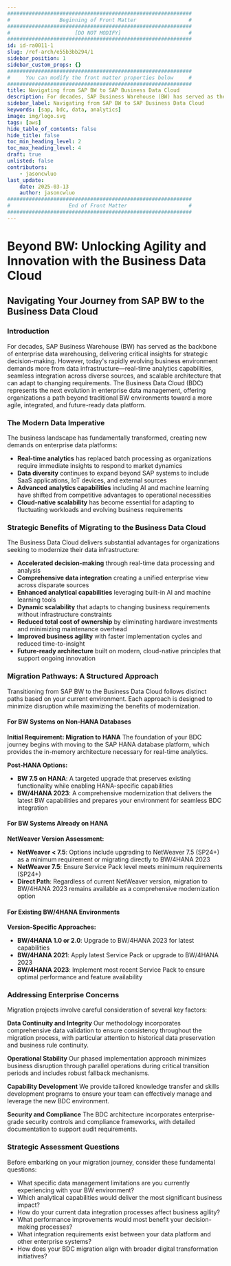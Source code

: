 ```yaml
---
############################################################
#                Beginning of Front Matter                 #
############################################################
#                     [DO NOT MODIFY]                      #
############################################################
id: id-ra0011-1
slug: /ref-arch/e55b3bb294/1
sidebar_position: 1
sidebar_custom_props: {}
############################################################
#     You can modify the front matter properties below     #
############################################################
title: Navigating from SAP BW to SAP Business Data Cloud
description: For decades, SAP Business Warehouse (BW) has served as the backbone of enterprise data warehousing, delivering critical insights for strategic decision-making. However, today's rapidly evolving business environment demands more from data infrastructure—real-time analytics capabilities, seamless integration across diverse sources, and scalable architecture that can adapt to changing requirements. The Business Data Cloud (BDC) represents the next evolution in enterprise data management, offering organizations a path beyond traditional BW environments toward a more agile, integrated, and future-ready data platform.
sidebar_label: Navigating from SAP BW to SAP Business Data Cloud
keywords: [sap, bdc, data, analytics]
image: img/logo.svg
tags: [aws]
hide_table_of_contents: false
hide_title: false
toc_min_heading_level: 2
toc_max_heading_level: 4
draft: true
unlisted: false
contributors:
    - jasoncwluo
last_update:
    date: 2025-03-13
    author: jasoncwluo
############################################################
#                   End of Front Matter                    #
############################################################
---
```


# Beyond BW: Unlocking Agility and Innovation with the Business Data Cloud

## Navigating Your Journey from SAP BW to the Business Data Cloud

### Introduction

For decades, SAP Business Warehouse (BW) has served as the backbone of enterprise data warehousing, delivering critical insights for strategic decision-making. However, today's rapidly evolving business environment demands more from data infrastructure—real-time analytics capabilities, seamless integration across diverse sources, and scalable architecture that can adapt to changing requirements. The Business Data Cloud (BDC) represents the next evolution in enterprise data management, offering organizations a path beyond traditional BW environments toward a more agile, integrated, and future-ready data platform.

### The Modern Data Imperative

The business landscape has fundamentally transformed, creating new demands on enterprise data platforms:

- **Real-time analytics** has replaced batch processing as organizations require immediate insights to respond to market dynamics
- **Data diversity** continues to expand beyond SAP systems to include SaaS applications, IoT devices, and external sources
- **Advanced analytics capabilities** including AI and machine learning have shifted from competitive advantages to operational necessities
- **Cloud-native scalability** has become essential for adapting to fluctuating workloads and evolving business requirements

### Strategic Benefits of Migrating to the Business Data Cloud

The Business Data Cloud delivers substantial advantages for organizations seeking to modernize their data infrastructure:

- **Accelerated decision-making** through real-time data processing and analysis
- **Comprehensive data integration** creating a unified enterprise view across disparate sources
- **Enhanced analytical capabilities** leveraging built-in AI and machine learning tools
- **Dynamic scalability** that adapts to changing business requirements without infrastructure constraints
- **Reduced total cost of ownership** by eliminating hardware investments and minimizing maintenance overhead
- **Improved business agility** with faster implementation cycles and reduced time-to-insight
- **Future-ready architecture** built on modern, cloud-native principles that support ongoing innovation

### Migration Pathways: A Structured Approach

Transitioning from SAP BW to the Business Data Cloud follows distinct paths based on your current environment. Each approach is designed to minimize disruption while maximizing the benefits of modernization.

#### For BW Systems on Non-HANA Databases

**Initial Requirement: Migration to HANA**
The foundation of your BDC journey begins with moving to the SAP HANA database platform, which provides the in-memory architecture necessary for real-time analytics.

**Post-HANA Options:**
- **BW 7.5 on HANA**: A targeted upgrade that preserves existing functionality while enabling HANA-specific capabilities
- **BW/4HANA 2023**: A comprehensive modernization that delivers the latest BW capabilities and prepares your environment for seamless BDC integration

#### For BW Systems Already on HANA

**NetWeaver Version Assessment:**
- **NetWeaver < 7.5**: Options include upgrading to NetWeaver 7.5 (SP24+) as a minimum requirement or migrating directly to BW/4HANA 2023
- **NetWeaver 7.5**: Ensure Service Pack level meets minimum requirements (SP24+)
- **Direct Path**: Regardless of current NetWeaver version, migration to BW/4HANA 2023 remains available as a comprehensive modernization option

#### For Existing BW/4HANA Environments

**Version-Specific Approaches:**
- **BW/4HANA 1.0 or 2.0**: Upgrade to BW/4HANA 2023 for latest capabilities
- **BW/4HANA 2021**: Apply latest Service Pack or upgrade to BW/4HANA 2023
- **BW/4HANA 2023**: Implement most recent Service Pack to ensure optimal performance and feature availability

### Addressing Enterprise Concerns

Migration projects involve careful consideration of several key factors:

**Data Continuity and Integrity**
Our methodology incorporates comprehensive data validation to ensure consistency throughout the migration process, with particular attention to historical data preservation and business rule continuity.

**Operational Stability**
Our phased implementation approach minimizes business disruption through parallel operations during critical transition periods and includes robust fallback mechanisms.

**Capability Development**
We provide tailored knowledge transfer and skills development programs to ensure your team can effectively manage and leverage the new BDC environment.

**Security and Compliance**
The BDC architecture incorporates enterprise-grade security controls and compliance frameworks, with detailed documentation to support audit requirements.

### Strategic Assessment Questions

Before embarking on your migration journey, consider these fundamental questions:

- What specific data management limitations are you currently experiencing with your BW environment?
- Which analytical capabilities would deliver the most significant business impact?
- How do your current data integration processes affect business agility?
- What performance improvements would most benefit your decision-making processes?
- What integration requirements exist between your data platform and other enterprise systems?
- How does your BDC migration align with broader digital transformation initiatives?
